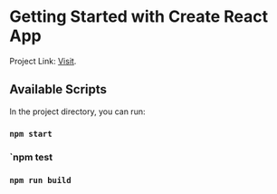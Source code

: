 # Getting Started with Create React App

Project Link: [Visit](https://6078a9f346afefc558fcef78--clever-rosalind-201f96.netlify.app/).

## Available Scripts

In the project directory, you can run:

### `npm start`

### `npm test
### `npm run build`
